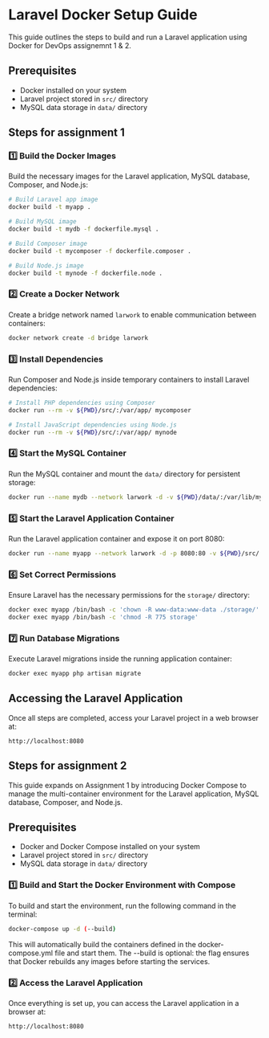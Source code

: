 # Laravel Docker Setup Guide

This guide outlines the steps to build and run a Laravel application using Docker for DevOps assignemnt 1 & 2.

## Prerequisites
- Docker installed on your system
- Laravel project stored in `src/` directory
- MySQL data storage in `data/` directory

## Steps for assignment 1

### 1️⃣ Build the Docker Images
Build the necessary images for the Laravel application, MySQL database, Composer, and Node.js:
```sh
# Build Laravel app image
docker build -t myapp .

# Build MySQL image
docker build -t mydb -f dockerfile.mysql .

# Build Composer image
docker build -t mycomposer -f dockerfile.composer .

# Build Node.js image
docker build -t mynode -f dockerfile.node .
```

### 2️⃣ Create a Docker Network
Create a bridge network named `larwork` to enable communication between containers:
```sh
docker network create -d bridge larwork
```

### 3️⃣ Install Dependencies
Run Composer and Node.js inside temporary containers to install Laravel dependencies:
```sh
# Install PHP dependencies using Composer
docker run --rm -v ${PWD}/src/:/var/app/ mycomposer

# Install JavaScript dependencies using Node.js
docker run --rm -v ${PWD}/src/:/var/app/ mynode
```

### 4️⃣ Start the MySQL Container
Run the MySQL container and mount the `data/` directory for persistent storage:
```sh
docker run --name mydb --network larwork -d -v ${PWD}/data/:/var/lib/mysql/ mydb
```

### 5️⃣ Start the Laravel Application Container
Run the Laravel application container and expose it on port 8080:
```sh
docker run --name myapp --network larwork -d -p 8080:80 -v ${PWD}/src/:/var/www/html/ myapp
```

### 6️⃣ Set Correct Permissions
Ensure Laravel has the necessary permissions for the `storage/` directory:
```sh
docker exec myapp /bin/bash -c 'chown -R www-data:www-data ./storage/'
docker exec myapp /bin/bash -c 'chmod -R 775 storage'
```

### 7️⃣ Run Database Migrations
Execute Laravel migrations inside the running application container:
```sh
docker exec myapp php artisan migrate
```

## Accessing the Laravel Application
Once all steps are completed, access your Laravel project in a web browser at:
```
http://localhost:8080
```

## Steps for assignment 2
This guide expands on Assignment 1 by introducing Docker Compose to manage the multi-container environment for the Laravel application, MySQL database, Composer, and Node.js.

## Prerequisites
- Docker and Docker Compose installed on your system
- Laravel project stored in `src/` directory
- MySQL data storage in `data/` directory

### 1️⃣ Build and Start the Docker Environment with Compose
To build and start the environment, run the following command in the terminal:
```bash
docker-compose up -d (--build)
```
This will automatically build the containers defined in the docker-compose.yml file and start them. 
The --build is optional: the flag ensures that Docker rebuilds any images before starting the services.

### 2️⃣ Access the Laravel Application
Once everything is set up, you can access the Laravel application in a browser at:
```
http://localhost:8080
```
